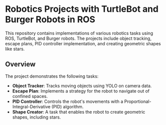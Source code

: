 # Robotics Projects with TurtleBot and Burger Robots in ROS

This repository contains implementations of various robotics tasks using ROS, TurtleBot, and Burger robots. The projects include object tracking, escape plans, PID controller implementation, and creating geometric shapes like stars.

## Overview
The project demonstrates the following tasks:
- **Object Tracker**: Tracks moving objects using YOLO on camera data.
- **Escape Plan**: Implements a strategy for the robot to navigate out of confined spaces.
- **PID Controller**: Controls the robot's movements with a Proportional-Integral-Derivative (PID) algorithm.
- **Shape Creator**: A task that enables the robot to create geometric shapes, including stars.

